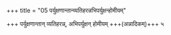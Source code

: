+++
title = "05 पर्युक्षणान्तान्व्यतिहरन्नभिपर्युक्षन्होमीयम्"

+++
पर्युक्षणान्तान् व्यतिहरन्न्, अभिपर्युक्षन् होमीयम् +++(अन्नादिकम्)+++ ५